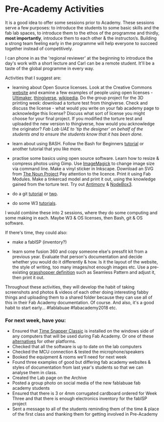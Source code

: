 # Pre-Academy Activities

It is a good idea to offer some sessions prior to Academy. These sessions serve a few purposes: to introduce the students to some basic skills and the fab lab spaces, to introduce them to the ethos of the programme and thirdly, **most importantly**, introduce them to each other & the instructor/s. Building a strong team feeling early in the programme will help everyone to succeed together instead of competitively. 

I can phone in as the 'regional reviewer' at the beginning to introduce the day's work with a short lecture and Carl can be a remote student. It'll be a taste of the global programme in every way.

Activities that I suggest are:

- learning about Open Source licenses. Look at the Creative Commons [website](https://creativecommons.org/) and examine a few examples of people using open licenses - [Ultimaker](https://en.wikipedia.org/wiki/Ultimaker), [thingiverse](https://en.wikipedia.org/wiki/Thingiverse), [wikipedia](https://en.wikipedia.org/wiki/History_of_Wikipedia). Do the group project for the 3D printing week: download a torture test from thingiverse. Check and discuss the license - what would you write on your fab academy page to acknowledge this license? Discuss what sort of license you might choose for your final project. If you modified the torture test and uploaded the new version to thingiverse, how would you acknowledge the originator? *Fab Lab UAE to 'tip the designer' on behalf of the students and to ensure the students know that it has been done.*

- learn about using BASH. Follow the Bash for Beginners [tutorial](https://help.ubuntu.com/community/Beginners/BashScripting) or another tutorial that you like more.

- practise some basics using open source software. Learn how to resize & compress photos using Gimp. Use [ImageMagick](https://www.imagemagick.org/script/index.php) to change image size via command line. Make a vinyl sticker in Inkscape. Download an SVG from [The Noun Project](https://thenounproject.com/) Pay attention to the licence. Print it using Fab Modules. Make a tinkercad model and print it out, using the knowledge gained from the torture test. Try out [Antimony](http://www.mattkeeter.com/projects/antimony/3/) & [NodeBox3](https://www.nodebox.net/node/).  

- do a git [tutorial](https://try.github.io/levels/1/challenges/1) or [two](http://learngitbranching.js.org/).

- do some W3 [tutorials](https://www.w3schools.com/). 

I would combine these into 2 sessions, where they do some computing and some making in each. Maybe W3 & OS licenses, then Bash, git & OS software.

If there's time, they could also:

- make a fabISP (inventory?)

- learn some fusion 360 and copy someone else's pressfit kit from a previous year. Evaluate that person's documentation and decide whether you would do it differently & how. Is it the layout of the website, the style of writing, too many images/not enough images etc. Use a pre-existing [grasshopper definition](http://www.co-de-it.com/wordpress/code/grasshopper-code) such as Seamless Pattern and adjust it, then print it out.   

Throughout these activities, they will develop the habit of taking screenshots and photos & videos of each other doing interesting fabby things and uploading them to a shared folder because they can use all of this in their Fab Academy documentation. Of course. And also, it's a good habit to start early... #fablabuae #fabacademy2018 etc. 

### For next week, have you:

- Ensured that [Time Snapper Classic](http://www.timesnapper.com/DownloadClassic.aspx) is installed on the windows side of any computers that will be used during Fab Academy. Or one of these [alternatives](https://alternativeto.net/software/timesnapper/) for other platforms. 
- Checked that all the software is up to date on the lab computers
- Checked the MCU connection & tested the microphone/speakers
- Booked the equipment & rooms we'll need for next week
- Found three examples of good but differing fab academy websites & styles of documentation from last year's students so that we can analyse them in class.
- Created the Lab page on the Archive
- Posted a group photo on social media of the new fablabuae fab academy students
- Ensured that there is 3 or 4mm corrugated cardboard ordered for Week Three and that there is enough electronics inventory for the fabISP project
- Sent a message to all of the students reminding them of the time & place of the first class and thanking them for getting involved in Pre-Academy

